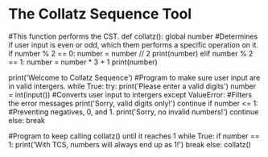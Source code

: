 # The Collatz Sequence Tool
#This function performs the CST.
def collatz(): 
    global number 
    #Determines if user input is even or odd, which them performs a specific operation on it.
    if number % 2 == 0: 
        number = number // 2
        print(number)
    elif number % 2 == 1:
        number = number * 3 + 1
        print(number)

print('Welcome to Collatz Sequence')
#Program to make sure user input are in valid intergers.
while True:
    try:
        print('Please enter a valid digits')
        number = int(input()) #Converts user input to intergers
    except ValueError: #Filters the error messages
        print('Sorry, valid digits only!')
        continue
    if number <= 1: #Preventing negatives, 0, and 1.
        print('Sorry, no invalid numbers!')
        continue
    else:
        break

#Program to keep calling collatz() until it reaches 1
while True:
    if number == 1:
        print('With TCS, numbers will always end up as 1!')
        break
    else:
        collatz()

